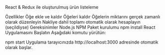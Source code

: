 React & Redux ile oluşturulmuş ürün listeleme

Özellikler
Öğe ekle ve kaldır
Öğeleri kaldır
Öğelerin miktarını gerçek zamanlı olarak düzenleyin
Nakliye dahil toplamı otomatik olarak hesaplayın (seçildiyse)
Gereksinimler
Node.js
NPM
Paket kurulumu
npm install
React Uygulamasını Başlatın
Aşağıdaki komutu yürütün:

npm start
Uygulama tarayıcınızda http://localhost:3000 adresinde otomatik olarak başlar.
